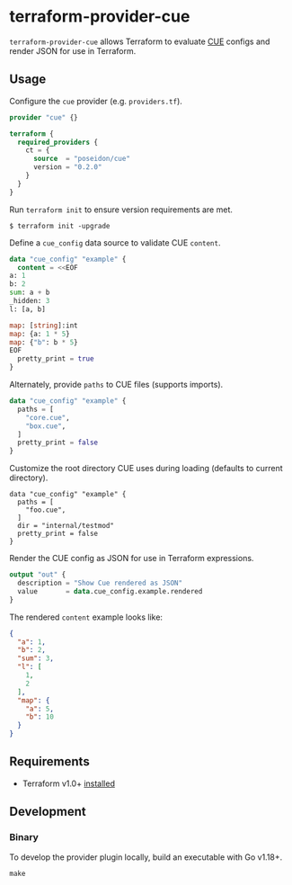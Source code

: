 # terraform-provider-cue

`terraform-provider-cue` allows Terraform to evaluate [CUE](https://cuelang.org/docs/) configs and render JSON for use in Terraform.

## Usage

Configure the `cue` provider (e.g. `providers.tf`).

```tf
provider "cue" {}

terraform {
  required_providers {
    ct = {
      source  = "poseidon/cue"
      version = "0.2.0"
    }
  }
}
```

Run `terraform init` to ensure version requirements are met.

```
$ terraform init -upgrade
```

Define a `cue_config` data source to validate CUE `content`.

```tf
data "cue_config" "example" {
  content = <<EOF
a: 1
b: 2
sum: a + b
_hidden: 3
l: [a, b]

map: [string]:int
map: {a: 1 * 5}
map: {"b": b * 5}
EOF
  pretty_print = true
}
```

Alternately, provide `paths` to CUE files (supports imports).

```tf
data "cue_config" "example" {
  paths = [
    "core.cue",
    "box.cue",
  ]
  pretty_print = false
}
```

Customize the root directory CUE uses during loading (defaults to current directory).

```
data "cue_config" "example" {
  paths = [
    "foo.cue",
  ]
  dir = "internal/testmod"
  pretty_print = false
}
```

Render the CUE config as JSON for use in Terraform expressions.

```tf
output "out" {
  description = "Show Cue rendered as JSON"
  value       = data.cue_config.example.rendered
}
```

The rendered `content` example looks like:

```json
{
  "a": 1,
  "b": 2,
  "sum": 3,
  "l": [
    1,
    2
  ],
  "map": {
    "a": 5,
    "b": 10
  }
}
```

## Requirements

* Terraform v1.0+ [installed](https://www.terraform.io/downloads.html)

## Development

### Binary

To develop the provider plugin locally, build an executable with Go v1.18+.

```
make
```

